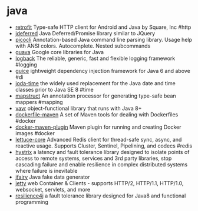 # java

+ [retrofit](https://github.com/square/retrofit) Type-safe HTTP client for Android and Java by Square, Inc #http
+ [jdeferred](https://github.com/jdeferred/jdeferred) Java Deferred/Promise library similar to JQuery
+ [picocli](https://github.com/remkop/picocli) Annotation-based Java command line parsing library. Usage help with ANSI colors. Autocomplete. Nested subcommands
+ [guava](https://github.com/google/guava) Google core libraries for Java
+ [logback](https://github.com/qos-ch/logback) The reliable, generic, fast and flexible logging framework #logging
+ [guice](https://github.com/google/guice) ightweight dependency injection framework for Java 6 and above #di
+ [joda-time](https://github.com/JodaOrg/joda-time) the widely used replacement for the Java date and time classes prior to Java SE 8 #time
+ [mapstruct](https://github.com/mapstruct/mapstruct) An annotation processor for generating type-safe bean mappers #mapping
+ [vavr](https://github.com/vavr-io/vavr) object-functional library that runs with Java 8+
+ [dockerfile-maven](https://github.com/spotify/dockerfile-maven) A set of Maven tools for dealing with Dockerfiles #docker
+ [docker-maven-plugin](https://github.com/fabric8io/docker-maven-plugin) Maven plugin for running and creating Docker images  #docker
+ [lettuce-core](https://github.com/lettuce-io/lettuce-core) Advanced Redis client for thread-safe sync, async, and reactive usage. Supports Cluster, Sentinel, Pipelining, and codecs #redis
+ [hystrix](https://github.com/Netflix/Hystrix) a latency and fault tolerance library designed to isolate points of access to remote systems, services and 3rd party libraries, stop cascading failure and enable resilience in complex distributed systems where failure is inevitable
+ [jfairy](https://github.com/Devskiller/jfairy) Java fake data generator
+ [jetty](https://github.com/eclipse/jetty.project) web Container & Clients - supports HTTP/2, HTTP/1.1, HTTP/1.0, websocket, servlets, and more
+ [resilience4j](https://github.com/resilience4j/resilience4j) a fault tolerance library designed for Java8 and functional programming
